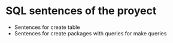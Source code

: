 # SQL sentences of the proyect

- Sentences for create table
- Sentences for create packages with queries for make queries

